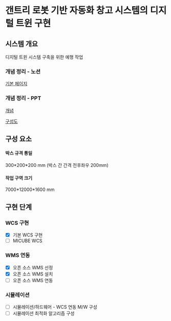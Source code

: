 # 갠트리 로봇 기반 자동화 창고 시스템의 디지털 트윈 구현


## 시스템 개요
디지털 트윈 시스템 구축을 위한 예행 작업


### 개념 정리 - 노션
[기본 페이지](https://cloudy-rule-316.notion.site/68288352350048ff82300f51217bb229?pvs=4)

### 개념 정리 - PPT
[개념](https://tuackr-my.sharepoint.com/:p:/g/personal/lmrlar98_tuackr_onmicrosoft_com/Ed7idKPbG_dJqUAPZ9F4i9wBHs6nexKCHy1koZ46b27GlA?e=WWGoAR)

[구성도](https://tuackr-my.sharepoint.com/:p:/g/personal/lmrlar98_tuackr_onmicrosoft_com/EbSxN29LyK5GroHN0bicSdkBxmI0hg_D7z7FpUDP1HTLPw?e=dMSdFW)


## 구성 요소

#### 박스 규격 통일 
300\*200\*200 mm (박스 간 간격 전후좌우 200mm)

#### 작업 구역 크기 
7000\*12000\*1600 mm

## 구현 단계
### WCS 구현
- [x] 기본 WCS 구현
- [ ] MICUBE WCS
### WMS 연동
- [x] 오픈 소스 WMS 선정
- [x] 오픈 소스 WMS 설치
- [ ] 오픈 소스 WMS 연동
### 시뮬레이션 
- [ ] 시뮬레이션/하드웨어 - WCS 연동 M/W 구성
- [ ] 시뮬레이션 최적화 알고리즘 구성
